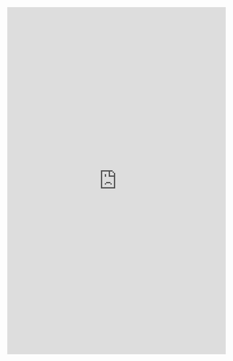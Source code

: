 <iframe class="repl" width="100%" height="800px" frameborder="0" src="https://repl.it/@azablan/favoriteWord?lite=true"></iframe>
